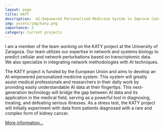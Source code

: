 ```yaml
---
layout: page
title: KATY 
description:  AI-Empowered Personalised Medicine System to Improve Cancer Treatments 
img: assets/img/katy.png
importance: 3
category: Current projects
---
```


I am a member of the team working on the KATY project at the University of Zaragoza. Our team utilizes our expertise in network and systems biology to predict cellular and network perturbations based on transcriptomic data. We also specialize in integrating network methodologies with AI techniques.

The KATY project is funded by the European Union and aims to develop an AI-empowered personalized medicine system. This system will greatly assist medical professionals and researchers in their daily work by providing easily understandable AI data at their fingertips. This next-generation technology will bridge the gap between AI data and its application in the medical field, serving as a powerful tool in diagnosing, treating, and defeating serious illnesses. As a stress test, the KATY project will initially experiment with data from patients diagnosed with a rare and complex form of kidney cancer.

[More information...](https://katy-project.eu/)
